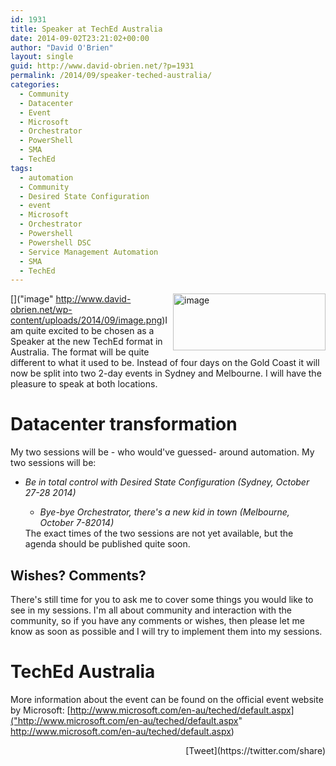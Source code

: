 ```yaml
---
id: 1931
title: Speaker at TechEd Australia
date: 2014-09-02T23:21:02+00:00
author: "David O'Brien"
layout: single
guid: http://www.david-obrien.net/?p=1931
permalink: /2014/09/speaker-teched-australia/
categories:
  - Community
  - Datacenter
  - Event
  - Microsoft
  - Orchestrator
  - PowerShell
  - SMA
  - TechEd
tags:
  - automation
  - Community
  - Desired State Configuration
  - event
  - Microsoft
  - Orchestrator
  - Powershell
  - Powershell DSC
  - Service Management Automation
  - SMA
  - TechEd
---
```

[<img title="image" style="border-left-width: 0px; border-right-width: 0px; background-image: none; border-bottom-width: 0px; float: right; padding-top: 0px; padding-left: 0px; margin-left: 0px; display: inline; padding-right: 0px; border-top-width: 0px; margin-right: 0px" border="0" alt="image" src="http://www.david-obrien.net/wp-content/uploads/2014/09/image_thumb.png" width="244" align="right" height="91" />]("image" http://www.david-obrien.net/wp-content/uploads/2014/09/image.png)I am quite excited to be chosen as a Speaker at the new TechEd format in Australia. The format will be quite different to what it used to be. Instead of four days on the Gold Coast it will now be split into two 2-day events in Sydney and Melbourne. I will have the pleasure to speak at both locations.

# Datacenter transformation

My two sessions will be - who would've guessed- around automation. My two sessions will be:

  * _Be in total control with Desired State Configuration (Sydney, October 27-28 2014)_ 
      * _Bye-bye Orchestrator, there's a new kid in town (Melbourne, October 7-82014)_ </ul> 
    The exact times of the two sessions are not yet available, but the agenda should be published quite soon.
    
    ## Wishes? Comments?
    
    There's still time for you to ask me to cover some things you would like to see in my sessions. I'm all about community and interaction with the community, so if you have any comments or wishes, then please let me know as soon as possible and I will try to implement them into my sessions.
    
    # TechEd Australia
    
    More information about the event can be found on the official event website by Microsoft: [http://www.microsoft.com/en-au/teched/default.aspx]("http://www.microsoft.com/en-au/teched/default.aspx" http://www.microsoft.com/en-au/teched/default.aspx)
    
    <div style="float: right; margin-left: 10px;">
      [Tweet](https://twitter.com/share)
    </div>



